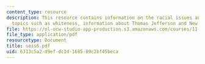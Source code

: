 ```yaml
---
content_type: resource
description: This resource contains information on the racial issues and includes
  topics such as whiteness, information about Thomas Jefferson and New Orleans.
file: https://ol-ocw-studio-app-production.s3.amazonaws.com/courses/11-945-katrina-practicum-spring-2006/6313c5a2d9efdc1d168589c2bf45beca_sess6.pdf
file_type: application/pdf
resourcetype: Document
title: sess6.pdf
uid: 6313c5a2-d9ef-dc1d-1685-89c2bf45beca
---
```

